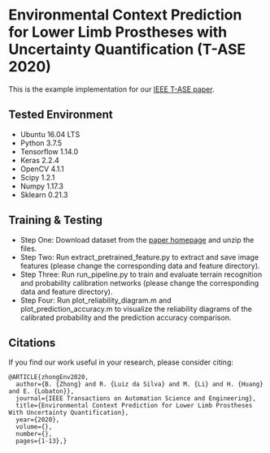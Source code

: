 # Environmental Context Prediction for Lower Limb Prostheses with Uncertainty Quantification (T-ASE 2020)

This is the example implementation for our [IEEE T-ASE paper](https://ieeexplore.ieee.org/document/9098903).

## Tested Environment 
- Ubuntu 16.04 LTS
- Python 3.7.5
- Tensorflow 1.14.0
- Keras 2.2.4
- OpenCV 4.1.1
- Scipy 1.2.1
- Numpy 1.17.3
- Sklearn 0.21.3


## Training & Testing
- Step One: Download dataset from the [paper homepage](https://research.ece.ncsu.edu/aros/paper-tase2020-lowerlimb/) and unzip the files. 
- Step Two: Run extract_pretrained_feature.py to extract and save image features (please change the corresponding data and feature directory). 
- Step Three: Run run_pipeline.py to train and evaluate terrain recognition and probability calibration networks (please change the corresponding data and feature directory). 
- Step Four: Run plot_reliability_diagram.m and plot_prediction_accuracy.m to visualize the reliability diagrams of the calibrated probability and the prediction accuracy comparison. 


## Citations
If you find our work useful in your research, please consider citing:
```
@ARTICLE{zhongEnv2020,
  author={B. {Zhong} and R. {Luiz da Silva} and M. {Li} and H. {Huang} and E. {Lobaton}},
  journal={IEEE Transactions on Automation Science and Engineering}, 
  title={Environmental Context Prediction for Lower Limb Prostheses With Uncertainty Quantification}, 
  year={2020},
  volume={},
  number={},
  pages={1-13},}
```
